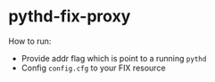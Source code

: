 # pythd-fix-proxy

How to run:

* Provide addr flag which is point to a running `pythd`
* Config `config.cfg` to your FIX resource
